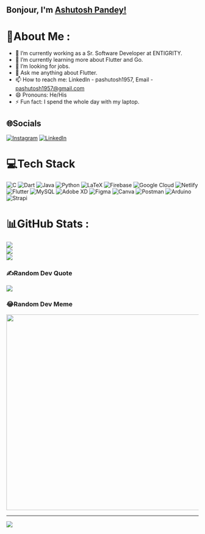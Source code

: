 ## Bonjour, I'm [Ashutosh Pandey!](https://www.linkedin.com/in/pashutosh1957/)

<!-- 
**pashutosh2001/pashutosh2001** is a ✨ _special_ ✨ repository because its `README.md` (this file) appears on your GitHub profile.

Here are some ideas to get you started:

- 🔭 I’m currently working on ...
- 🌱 I’m currently learning ...
- 👯 I’m looking to collaborate on ...
- 🤔 I’m looking for help with ...
- 💬 Ask me about ...
- 📫 How to reach me: ...
- 😄 Pronouns: ...
- ⚡ Fun fact: ...
 -->
 
# 💫About Me :
- 🔭 I’m currently working as a Sr. Software Developer at ENTIGRITY.
- 🌱 I’m currently learning more about Flutter and Go.
- 👯 I’m looking for jobs.
- 💬 Ask me anything about Flutter.
- 📫 How to reach me: LinkedIn - pashutosh1957, Email - pashutosh1957@gmail.com
- 😄 Pronouns: He/His
- ⚡ Fun fact: I spend the whole day with my laptop.

## 🌐Socials
[![Instagram](https://img.shields.io/badge/Instagram-%23E4405F.svg?logo=Instagram&logoColor=white)](https://instagram.com/__ashutosh____pandey__) [![LinkedIn](https://img.shields.io/badge/LinkedIn-%230077B5.svg?logo=linkedin&logoColor=white)](https://linkedin.com/in/pashutosh1957) 

# 💻Tech Stack
![C](https://img.shields.io/badge/c-%2300599C.svg?style=flat&logo=c&logoColor=white) ![Dart](https://img.shields.io/badge/dart-%230175C2.svg?style=flat&logo=dart&logoColor=white) ![Java](https://img.shields.io/badge/java-%23ED8B00.svg?style=flat&logo=java&logoColor=white) ![Python](https://img.shields.io/badge/python-3670A0?style=flat&logo=python&logoColor=ffdd54) ![LaTeX](https://img.shields.io/badge/latex-%23008080.svg?style=flat&logo=latex&logoColor=white) ![Firebase](https://img.shields.io/badge/firebase-%23039BE5.svg?style=flat&logo=firebase) ![Google Cloud](https://img.shields.io/badge/Google%20Cloud-%234285F4.svg?style=flat&logo=google-cloud&logoColor=white) ![Netlify](https://img.shields.io/badge/netlify-%23000000.svg?style=flat&logo=netlify&logoColor=#00C7B7) ![Flutter](https://img.shields.io/badge/Flutter-%2302569B.svg?style=flat&logo=Flutter&logoColor=white) ![MySQL](https://img.shields.io/badge/mysql-%2300f.svg?style=flat&logo=mysql&logoColor=white) ![Adobe XD](https://img.shields.io/badge/Adobe%20XD-470137?style=flat&logo=Adobe%20XD&logoColor=#FF61F6) 	![Figma](https://img.shields.io/badge/figma-%23F24E1E.svg?style=flat&logo=figma&logoColor=white) ![Canva](https://img.shields.io/badge/Canva-%2300C4CC.svg?style=flat&logo=Canva&logoColor=white) ![Postman](https://img.shields.io/badge/Postman-FF6C37?style=flat&logo=postman&logoColor=white) ![Arduino](https://img.shields.io/badge/-Arduino-00979D?style=flat&logo=Arduino&logoColor=white) ![Strapi](https://img.shields.io/badge/strapi-%232E7EEA.svg?style=flat&logo=strapi&logoColor=white)
# 📊GitHub Stats :
![](https://github-readme-stats.vercel.app/api?username=pashutosh2001&theme=radical&hide_border=false&include_all_commits=false&count_private=true)<br/>
![](https://github-readme-streak-stats.herokuapp.com/?user=pashutosh2001&theme=radical&hide_border=false)<br/>
![](https://github-readme-stats.vercel.app/api/top-langs/?username=pashutosh2001&theme=radical&hide_border=false&include_all_commits=false&count_private=true&layout=compact)

### ✍️Random Dev Quote
![](https://quotes-github-readme.vercel.app/api?type=horizontal&theme=tokyonight)

### 😂Random Dev Meme
<img src="https://random-memer.herokuapp.com/" width="512px"/>

---
[![](https://visitcount.itsvg.in/api?id=pashutosh2001&icon=8&color=9)](https://visitcount.itsvg.in)
